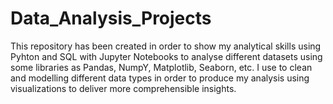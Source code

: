 # Data_Analysis_Projects
This repository has been created in order to show my analytical skills using Pyhton and SQL with Jupyter Notebooks to analyse different datasets using some libraries as Pandas, NumpY, Matplotlib, Seaborn, etc. I use to clean and modelling different data types in order to produce my analysis using visualizations to deliver more comprehensible insights.
